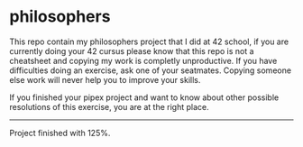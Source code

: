 # philosophers

This repo contain my philosophers project that I did at 42 school, if you are currently doing your 42 cursus please know that this repo is not a cheatsheet
and copying my work is completly unproductive. If you have difficulties doing an exercise, ask one of your seatmates. Copying someone else work will
never help you to improve your skills.

If you finished your pipex project and want to know about other possible resolutions of this exercise, you are at the right place.

---

Project finished with 125%.
